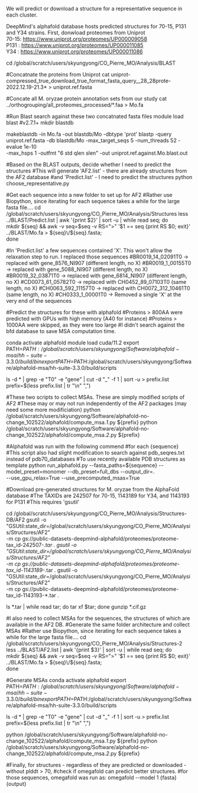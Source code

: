 We will predict or download a structure for a representative sequence in each cluster.

DeepMind's alphafold database hosts predicted structures for 70-15, P131 and Y34 strains. First, donwload proteomes from Uniprot  
70-15: https://www.uniprot.org/proteomes/UP000009058  
P131 : https://www.uniprot.org/proteomes/UP000011085  
Y34  : https://www.uniprot.org/proteomes/UP000011086  

cd /global/scratch/users/skyungyong/CO_Pierre_MO/Analysis/BLAST

#Concatnate the proteins from Uniprot
cat uniprot-compressed_true_download_true_format_fasta_query__28_28prote-2022.12.19-21.3* > uniprot.ref.fasta

#Concate all M. oryzae protein annotation sets from our study
cat ../orthogrouping/all_proteomes_processed/*.faa > Mo.fa

#Run Blast search against these two concatnated fasta files
module load blast #v2.7.1+
mkdir blastdb

makeblastdb -in Mo.fa -out blastdb/Mo -dbtype 'prot'
blastp -query uniprot.ref.fasta -db blastdb/Mo -max_target_seqs 5 -num_threads 52 -evalue 1e-10 \
       -max_hsps 1 -outfmt "6 std qlen slen" -out uniprot.ref.against.Mo.blast.out

#Based on the BLAST outputs, decide whether I need to predict the structures
#This will generate 'AF2.list' - there are already structures from the AF2 database
#and 'Predict.list' - I need to predict the structures
python choose_representative.py

#Get each sequence into a new folder to set up for AF2
#Rather use Biopython, since iterating for each sequence takes a while for the large fasta file....
cd /global/scratch/users/skyungyong/CO_Pierre_MO/Analysis/Structures
less ../BLAST/Predict.list | awk '{print $2}' | sort -u | while read seq; do \
       mkdir ${seq} && awk -v seq=$seq -v RS=">" '$1 == seq {print RS $0; exit}' ../BLAST/Mo.fa > ${seq}\/${seq}\.fasta; \
done

#In 'Predict.list' a few sequences contained 'X'. This won't allow the relaxation step to run. I replaced those sequences
#BR0019_14_02091T0 -> replaced with gene_8576_NI907 (different length, no X)
#BR0019_1_00155T0 -> replaced with gene_5088_NI907 (different length, no X)
#BR0019_32_03871T0 -> replaced with gene_6814_NI907 (different length, no X)
#CD0073_61_05782T0 -> replaced with CH0452_89_07103T0 (same length, no X)
#CH0063_592_11157T0 -> replaced with CH0072_312_10461T0 (same length, no X)
#CH0333_1_00001T0 -> Removed a single 'X' at the very end of the sequences

#Predict the structures for these with alphafold
#Proteins > 800AA were predicted with GPUs with high memory (A40 for instance)
#Proteins > 1000AA were skipped, as they were too large
#I didn't search against the bfd database to save MSA computation time. 

conda activate alphafold
module load cuda/11.2
export PATH=$PATH:/global/scratch/users/skyungyong/Software/alphafold-msa/hh-suite-3.3.0/build/bin
export PATH=$PATH:/global/scratch/users/skyungyong/Software/alphafold-msa/hh-suite-3.3.0/build/scripts

ls -d * | grep -e "T0" -e "gene" | cut -d "_" -f 1 | sort -u > prefix.list
prefix=$(less prefix.list | tr "\n" ",")

#These two scripts to collect MSAs. These are simply modified scripts of AF2
#These may or may not run independently of the AF2 packages (may need some more modificiation)
python /global/scratch/users/skyungyong/Software/alphafold-no-change_102522/alphafold/compute_msa._1_.py ${prefix}
python /global/scratch/users/skyungyong/Software/alphafold-no-change_102522/alphafold/compute_msa._2_.py ${prefix}

#Alphafold was run with the following commend
#for each {sequence}
#This script also had slight modification to search against pdb_seqres.txt instead of pdb70_databases
#To use recently available PDB structures as template
python run_alphafold.py --fasta_paths=${sequence} --model_preset=monomer --db_preset=full_dbs --output_dir=. \
                        --use_gpu_relax=True --use_precomputed_msas=True 

#Download pre-generated structures for M. oryzae from the AlphaFold database
#The TAXIDs are 242507 for 70-15, 1143189 for Y34, and 1143193 for P131
#This requires 'gsutil'

cd /global/scratch/users/skyungyong/CO_Pierre_MO/Analysis/Structures-DB/AF2
gsutil -o "GSUtil:state_dir=/global/scratch/users/skyungyong/CO_Pierre_MO/Analysis/Structures/AF2" \
       -m cp gs://public-datasets-deepmind-alphafold/proteomes/proteome-tax_id-242507-*.tar .
gsutil -o "GSUtil:state_dir=/global/scratch/users/skyungyong/CO_Pierre_MO/Analysis/Structures/AF2" \
       -m cp gs://public-datasets-deepmind-alphafold/proteomes/proteome-tax_id-1143189-*.tar .
gsutil -o "GSUtil:state_dir=/global/scratch/users/skyungyong/CO_Pierre_MO/Analysis/Structures/AF2" \
       -m cp gs://public-datasets-deepmind-alphafold/proteomes/proteome-tax_id-1143193-*.tar .

ls *.tar | while read tar; do tar xf $tar; done
gunzip *.cif.gz

#I also need to collect MSAs for the sequences, the structures of which are available in the AF2 DB. 
#Generate the same folder architecture and collect MSAs
#Rather use Biopython, since iterating for each sequence takes a while for the large fasta file....
cd /global/scratch/users/skyungyong/CO_Pierre_MO/Analysis/Structures-2
less ../BLAST/AF2.list | awk '{print $3}' | sort -u | while read seq; do \
       mkdir ${seq} && awk -v seq=$seq -v RS=">" '$1 == seq {print RS $0; exit}' ../BLAST/Mo.fa > ${seq}\/${seq}\.fasta; \
done

#Generate MSAs
conda activate alphafold
export PATH=$PATH:/global/scratch/users/skyungyong/Software/alphafold-msa/hh-suite-3.3.0/build/bin
export PATH=$PATH:/global/scratch/users/skyungyong/Software/alphafold-msa/hh-suite-3.3.0/build/scripts

ls -d * | grep -e "T0" -e "gene" | cut -d "_" -f 1 | sort -u > prefix.list
prefix=$(less prefix.list | tr "\n" ",")

python /global/scratch/users/skyungyong/Software/alphafold-no-change_102522/alphafold/compute_msa._1_.py ${prefix}
python /global/scratch/users/skyungyong/Software/alphafold-no-change_102522/alphafold/compute_msa._2_.py ${prefix}

#Finally, for structures - regardless of they are predicted or downloaded - without plddt > 70,
#check if omegafold can predict better structures.
#for those sequences, omegafold was run as:
omegafold --model 1 {fasta} {output}
